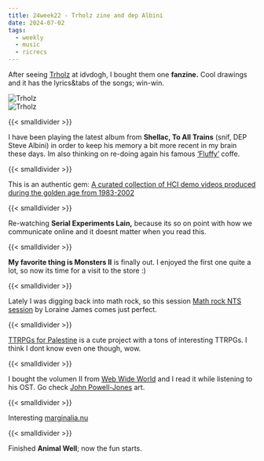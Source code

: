 ```yaml
---
title: 24week22 - Trholz zine and dep Albini
date: 2024-07-02
tags:
  - weekly
  - music
  - ricrecs
---
```


After seeing [Trholz](https://trholzriot.bandcamp.com/album/premi-re-pierre) at idvdogh, I bought them one **fanzine.** Cool drawings and it has the lyrics&tabs of the songs; win-win.

![Trholz](/images/posts/IMG20240531114009.webp)\
![Trholz](/images/posts/IMG20240531114002.webp)

{{< smalldivider  >}}

I have been playing the latest album from **Shellac, To All Trains** (snif, DEP Steve Albini) in order to keep his memory a bit more recent in my brain these days. Im also thinking on re-doing again his famous [‘Fluffy’](https://www.mashed.com/1580426/fluffy-coffee-steve-albini-drank-studio/) coffe.

{{< smalldivider  >}}

This is an authentic gem: [A curated collection of HCI demo videos produced during the golden age from 1983-2002](https://jackrusher.com/classic-ux/) 

{{< smalldivider  >}}

Re-watching **Serial Experiments Lain,** because its so on point with how we communicate online and it doesnt matter when you read this.

{{< smalldivider  >}}

**My favorite thing is Monsters II** is finally out. I enjoyed the first one quite a lot, so now its time for a visit to the store :)

{{< smalldivider  >}}

Lately I was digging back into math rock, so this session [Math rock NTS session](https://www.nts.live/shows/loraine-james/episodes/loraine-james-7th-july-2022) by Loraine James comes just perfect.

{{< smalldivider  >}}

[TTRPGs for Palestine](https://itch.io/b/2295/ttrpgs-for-palestine) is a cute project with a tons of interesting TTRPGs. I think I dont know even one though, wow.

{{< smalldivider  >}}

I bought the volumen II from [Web Wide World](https://johnpowell-jones.bandcamp.com/album/web-wide-world-game-ost) and I read it while listening to his OST. Go check [John Powell-Jones](https://www.johnpowell-jones.co.uk/) art.

{{< smalldivider  >}}

Interesting [marginalia.nu](https://www.marginalia.nu/)

{{< smalldivider  >}}

Finished **Animal Well**; now the fun starts.